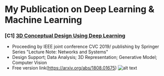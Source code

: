 # My Publication on Deep Learning & Machine Learning 

### [C1] [3D Conceptual Design Using Deep Learning](https://arxiv.org/abs/1808.01675)
* Proceeding by IEEE joint conference CVC 2019/ publishing by Springer Series "Lecture Note: Networks and Systems"
* Design Support; Data Analysis; 3D Representation; Generative Model; Computer Vision  
* Free version link(https://arxiv.org/abs/1808.01675)
![alt text](https://github.com/vivienzou1/My_Publication/blob/master/3D%20Conceptual%20Design%20Using%20Deep%20Learning/Screen%20Shot%202018-07-12%20at%2011.50.31%20PM.png)


